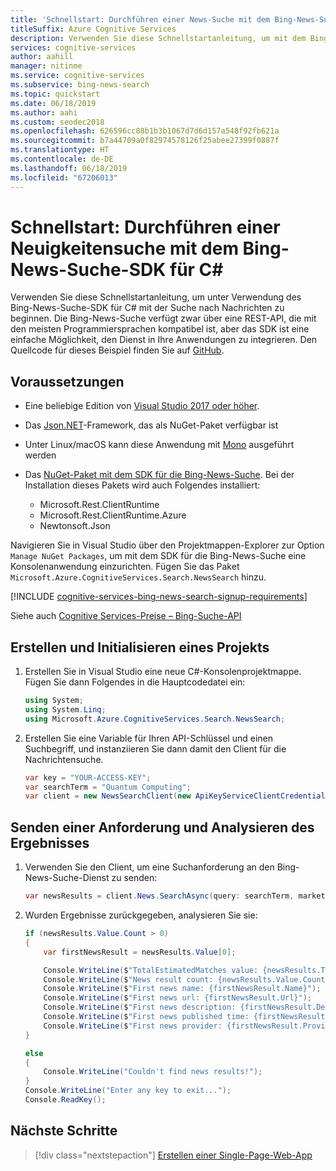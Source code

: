 ```yaml
---
title: 'Schnellstart: Durchführen einer News-Suche mit dem Bing-News-Suche SDK für C#'
titleSuffix: Azure Cognitive Services
description: Verwenden Sie diese Schnellstartanleitung, um mit dem Bing-News-Suche-SDK für C# nach Nachrichten zu suchen und die Antwort zu verarbeiten.
services: cognitive-services
author: aahill
manager: nitinme
ms.service: cognitive-services
ms.subservice: bing-news-search
ms.topic: quickstart
ms.date: 06/18/2019
ms.author: aahi
ms.custom: seodec2018
ms.openlocfilehash: 626596cc88b1b3b1067d7d6d157a548f92fb621a
ms.sourcegitcommit: b7a44709a0f82974578126f25abee27399f0887f
ms.translationtype: HT
ms.contentlocale: de-DE
ms.lasthandoff: 06/18/2019
ms.locfileid: "67206013"
---
```

# <a name="quickstart-perform-a-news-search-with-the-bing-news-search-sdk-for-c"></a>Schnellstart: Durchführen einer Neuigkeitensuche mit dem Bing-News-Suche-SDK für C#

Verwenden Sie diese Schnellstartanleitung, um unter Verwendung des Bing-News-Suche-SDK für C# mit der Suche nach Nachrichten zu beginnen. Die Bing-News-Suche verfügt zwar über eine REST-API, die mit den meisten Programmiersprachen kompatibel ist, aber das SDK ist eine einfache Möglichkeit, den Dienst in Ihre Anwendungen zu integrieren. Den Quellcode für dieses Beispiel finden Sie auf [GitHub](https://github.com/Azure-Samples/cognitive-services-dotnet-sdk-samples/tree/master/BingSearchv7/BingNewsSearch).

## <a name="prerequisites"></a>Voraussetzungen

* Eine beliebige Edition von [Visual Studio 2017 oder höher](https://www.visualstudio.com/downloads/).
* Das [Json.NET](https://www.newtonsoft.com/json)-Framework, das als NuGet-Paket verfügbar ist
* Unter Linux/macOS kann diese Anwendung mit [Mono](https://www.mono-project.com/) ausgeführt werden

* Das [NuGet-Paket mit dem SDK für die Bing-News-Suche](https://www.nuget.org/packages/Microsoft.Azure.CognitiveServices.Search.NewsSearch/1.2.0). Bei der Installation dieses Pakets wird auch Folgendes installiert:
    * Microsoft.Rest.ClientRuntime
    * Microsoft.Rest.ClientRuntime.Azure
    * Newtonsoft.Json

Navigieren Sie in Visual Studio über den Projektmappen-Explorer zur Option `Manage NuGet Packages`, um mit dem SDK für die Bing-News-Suche eine Konsolenanwendung einzurichten.  Fügen Sie das Paket `Microsoft.Azure.CognitiveServices.Search.NewsSearch` hinzu.

[!INCLUDE [cognitive-services-bing-news-search-signup-requirements](../../../includes/cognitive-services-bing-news-search-signup-requirements.md)]

Siehe auch [Cognitive Services-Preise – Bing-Suche-API](https://azure.microsoft.com/pricing/details/cognitive-services/search-api/)

## <a name="create-and-initialize-a-project"></a>Erstellen und Initialisieren eines Projekts

1. Erstellen Sie in Visual Studio eine neue C#-Konsolenprojektmappe. Fügen Sie dann Folgendes in die Hauptcodedatei ein:
    
    ```csharp
    using System;
    using System.Linq;
    using Microsoft.Azure.CognitiveServices.Search.NewsSearch;
    ```

2. Erstellen Sie eine Variable für Ihren API-Schlüssel und einen Suchbegriff, und instanziieren Sie dann damit den Client für die Nachrichtensuche.

    ```csharp
    var key = "YOUR-ACCESS-KEY";
    var searchTerm = "Quantum Computing";
    var client = new NewsSearchClient(new ApiKeyServiceClientCredentials(key));
    ```

## <a name="send-a-request-and-parse-the-result"></a>Senden einer Anforderung und Analysieren des Ergebnisses

1. Verwenden Sie den Client, um eine Suchanforderung an den Bing-News-Suche-Dienst zu senden:
    ```csharp
    var newsResults = client.News.SearchAsync(query: searchTerm, market: "en-us", count: 10).Result;
    ```

2. Wurden Ergebnisse zurückgegeben, analysieren Sie sie:

    ```csharp
    if (newsResults.Value.Count > 0)
    {
        var firstNewsResult = newsResults.Value[0];
    
        Console.WriteLine($"TotalEstimatedMatches value: {newsResults.TotalEstimatedMatches}");
        Console.WriteLine($"News result count: {newsResults.Value.Count}");
        Console.WriteLine($"First news name: {firstNewsResult.Name}");
        Console.WriteLine($"First news url: {firstNewsResult.Url}");
        Console.WriteLine($"First news description: {firstNewsResult.Description}");
        Console.WriteLine($"First news published time: {firstNewsResult.DatePublished}");
        Console.WriteLine($"First news provider: {firstNewsResult.Provider[0].Name}");
    }
    
    else
    {
        Console.WriteLine("Couldn't find news results!");
    }
    Console.WriteLine("Enter any key to exit...");
    Console.ReadKey();
    ```

## <a name="next-steps"></a>Nächste Schritte

> [!div class="nextstepaction"]
> [Erstellen einer Single-Page-Web-App](tutorial-bing-news-search-single-page-app.md)
